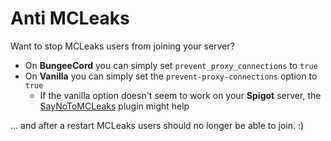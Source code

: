 # Anti MCLeaks

Want to stop MCLeaks users from joining your server?

- On **BungeeCord** you can simply set `prevent_proxy_connections` to `true`
- On **Vanilla** you can simply set the `prevent-proxy-connections` option to `true`
	- If the vanilla option doesn't seem to work on your **Spigot** server, the [SayNoToMCLeaks](https://www.spigotmc.org/resources/saynotomcleaks.40906/) plugin might help

... and after a restart MCLeaks users should no longer be able to join. :)
